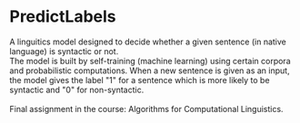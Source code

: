 # PredictLabels
A linguitics model designed to decide whether a given sentence (in native language) is syntactic or not.<br />
The model is built by self-training (machine learning) using certain corpora and probabilistic computations. When a new sentence is given as an input, the model gives the label "1" for a sentence which is more likely to be syntactic and "0" for non-syntactic.<br />
<br />
Final assignment in the course: Algorithms for Computational Linguistics.

